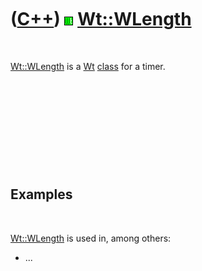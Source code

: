 



 

 

 

 

 

([C++](Cpp.htm)) ![Wt](PicWt.png) [Wt::WLength](CppWLength.htm)
===============================================================

 

[Wt::WLength](CppWLength.htm) is a [Wt](CppWt.htm) [class](CppClass.htm)
for a timer.

 

 

 

 

 

Examples
--------

 

[Wt::WLength](CppWLength.htm) is used in, among others:

-   ...

 

 

 

 

 





 



